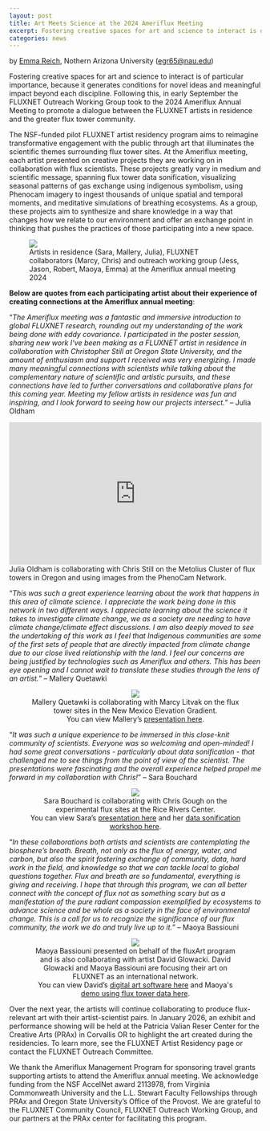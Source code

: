 ```yaml
---
layout: post
title: Art Meets Science at the 2024 Ameriflux Meeting
excerpt: Fostering creative spaces for art and science to interact is of particular importance, because it generates conditions for novel ideas and meaningful impact beyond each discipline. Following this, in early September the FLUXNET Outreach Working Group took to the 2024 Ameriflux Annual Meeting to promote a dialogue between the FLUXNET artists in residence and the greater flux tower community.
categories: news
---
```


by [Emma Reich](https://egreich.github.io/), Nothern Arizona University (egr65@nau.edu)

Fostering creative spaces for art and science to interact is of particular importance, because it generates conditions for novel ideas and meaningful impact beyond each discipline. Following this, in early September the FLUXNET Outreach Working Group took to the 2024 Ameriflux Annual Meeting to promote a dialogue between the FLUXNET artists in residence and the greater flux tower community.

The NSF-funded pilot FLUXNET artist residency program aims to reimagine transformative engagement with the public through art that illuminates the scientific themes surrounding flux tower sites. At the Ameriflux meeting, each artist presented on creative projects they are working on in collaboration with flux scientists. These projects greatly vary in medium and scientific message, spanning flux tower data sonification, visualizing seasonal patterns of gas exchange using indigenous symbolism, using Phenocam imagery to ingest thousands of unique spatial and temporal moments, and meditative simulations of breathing ecosystems. As a group, these projects aim to synthesize and share knowledge in a way that changes how we relate to our environment and offer an exchange point in thinking that pushes the practices of those participating into a new space.

<figure>
	<img src="https://fluxnetart.github.io/images/5_artist_res_-blog.png">
  <figcaption>Artists in residence (Sara, Mallery, Julia), FLUXNET collaborators (Marcy, Chris) and outreach working group (Jess, Jason, Robert, Maoya, Emma) at the Ameriflux annual meeting 2024</figcaption>
</figure>

<b>Below are quotes from each participating artist about their experience of creating connections at the Ameriflux annual meeting</b>:

“<i>The Ameriflux meeting was a fantastic and immersive introduction to global FLUXNET research, rounding out my understanding of the work being done with eddy covariance. I participated in the poster session, sharing new work I've been making as a FLUXNET artist in residence in collaboration with Christopher Still at Oregon State University, and the amount of enthusiasm and support I received was very energizing. I made many meaningful connections with scientists while talking about the complementary nature of scientific and artistic pursuits, and these connections have led to further conversations and collaborative plans for this coming year. Meeting my fellow artists in residence was fun and inspiring, and I look forward to seeing how our projects intersect.</i>” – Julia Oldham

<div style="position: relative; padding-bottom: 56.25%; height: 0;">
    <iframe style="position: absolute; top: 0; left: 0; width: 100%; height: 100%;" 
        src="https://https://drive.google.com/file/d/1NEG8dFlICuVGLSCXVpgAD85cmc_zYjOd/preview"
        frameborder="0" 
        allowfullscreen>
    </iframe>
</div>
<figcaption>Julia Oldham is collaborating with Chris Still on the Metolius Cluster of flux towers in Oregon and using images from the PhenoCam Network.</figcaption>


“<i>This was such a great experience learning about the work that happens in this area of climate science.  I appreciate the work being done in this network in two different ways. I appreciate learning about the science it takes to investigate climate change, we as a society are needing to have climate change/climate effect discussions.  I am also deeply moved to see the undertaking of this work as I feel that Indigenous communities are some of the first sets of people that are directly impacted from climate change due to our close lived relationship with the land.  I feel our concerns are being justified by technologies such as Ameriflux and others.  This has been eye opening and I cannot wait to translate these studies through the lens of an artist.</i>” – Mallery Quetawki

<figure style="text-align: center;">
	<img src="https://fluxnetart.github.io/images/2_artist_res_blog-300.png">
  <figcaption>Mallery Quetawki is collaborating with Marcy Litvak on the flux tower sites in the New Mexico Elevation Gradient. 
  	<br>You can view Mallery’s <a href="https://drive.google.com/file/d/1Tr6lQpIzNTfi_GlLzs2ud49nA8cDtihK/view">presentation here</a>.</figcaption>
</figure>


“<i>It was such a unique experience to be immersed in this close-knit community of scientists. Everyone was so welcoming and open-minded! I had some great conversations - particularly about data sonification - that challenged me to see things from the point of view of the scientist. The presentations were fascinating and the overall experience helped propel me forward in my collaboration with Chris!</i>” – Sara Bouchard

<figure style="text-align: center;">
	<img src="https://fluxnetart.github.io/images/3_artist_res_blog-300.png">
  <figcaption>Sara Bouchard is collaborating with Chris Gough on the experimental flux sites at the Rice Rivers Center. 
  	<br>You can view Sara’s <a href="https://drive.google.com/file/d/1Tr6lQpIzNTfi_GlLzs2ud49nA8cDtihK/view">presentation here</a> and her <a href = "https://drive.google.com/file/d/1ZekDRaROA4vqq6ljKUutOz_1JHRIM_zm/view?usp=sharing">data sonification workshop here</a>.</figcaption>
</figure>


“<i>In these collaborations both artists and scientists are contemplating the biosphere’s breath. Breath, not only as the flux of energy, water, and carbon, but also the spirit fostering exchange of community, data, hard work in the field, and knowledge so that we can tackle local to global questions together. Flux and breath are so fundamental, everything is giving and receiving. I hope that through this program, we can all better connect with the concept of flux not as something scary but as a manifestation of the pure radiant compassion exemplified by ecosystems to advance science and be whole as a society in the face of environmental change. This is a call for us to recognize the significance of our flux community, the work we do and truly live up to it.</i>” – Maoya Bassiouni

<figure style="text-align: center;">
	<img src="https://fluxnetart.github.io/images/4_artist_res_blog-300.png">
  <figcaption>Maoya Bassiouni presented on behalf of the fluxArt program and is also collaborating with artist David Glowacki. David Glowacki and Maoya Bassiouni are focusing their art on FLUXNET as an international network. 
  	<br>You can view David’s <a href="https://github.com/davidglo/dyantra">digital art software here</a> and Maoya's <a href="https://drive.google.com/file/d/1tjLMrXRytWiVGHKwYh0ezPfprxZpVp0U/view?usp=sharing">demo using flux tower data here</a>.</figcaption>
</figure>


Over the next year, the artists will continue collaborating to produce flux-relevant art with their artist-scientist pairs. In January 2026, an exhibit and performance showing will be held at the Patricia Valian Reser Center for the Creative Arts (PRAx) in Corvallis OR to highlight the art created during the residencies. To learn more, see the FLUXNET Artist Residency page or contact the FLUXNET Outreach Committee.


We thank the Ameriflux Management Program for sponsoring travel grants supporting artists to attend the Ameriflux annual meeting. We acknowledge funding from the NSF AccelNet award 2113978, from Virginia Commonweath University and the L.L. Stewart Faculty Fellowships through PRAx and Oregon State University’s Office of the Provost. We are grateful to the FLUXNET Community Council, FLUXNET Outreach Working Group, and our partners at the PRAx center for facilitating this program.

